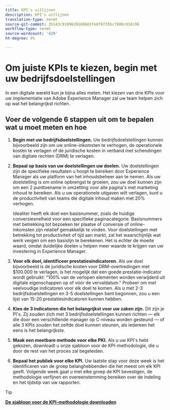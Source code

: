 ```yaml
---
title: KPI's uitlijnen
description: KPI's uitlijnen
translation-type: tm+mt
source-git-commit: 35143c9189620180665fe8f8735bc7800c03dc96
workflow-type: tm+mt
source-wordcount: '429'
ht-degree: 0%

---
```




# Om juiste KPIs te kiezen, begin met uw bedrijfsdoelstellingen

In een digitale wereld kun je bijna alles meten. Het kiezen van drie KPIs voor uw implementatie van Adobe Experience Manager zal uw team helpen zich op wat het belangrijkst richten.


## **Voer de volgende 6 stappen uit om te bepalen wat u moet meten en hoe**


1. **Begin met uw bedrijfsdoelstellingen.** Uw bedrijfsdoelstellingen kunnen bijvoorbeeld zijn om uw online-inkomsten te verhogen, de operationele kosten te verlagen of de juridische kosten in verband met schendingen van digitale rechten (DRM) te verlagen.

1. **Bepaal op basis van uw doelstellingen uw doelen.** Uw doelstellingen zijn de specifieke resultaten u hoopt te bereiken door Experience Manager als uw platform van het inhoudsbeheer aan te nemen. Als uw doelstelling is om online opbrengst te groeien, zou uw doel kunnen zijn om een 2 punttoename in omzetting voor alle pagina&#39;s met marketing inhoud te bereiken. Als u uw operationele uitgaven wilt verlagen, kunt u de productiviteit van teams die digitale inhoud maken met 20% verhogen.

   Idealiter heeft elk doel een basisnummer, zoals de huidige conversiesnelheid voor een specifieke paginacategorie. Basisnummers met betrekking tot bezoeken ter plaatse of conversie of online-inkomsten zijn relatief gemakkelijk te vinden. Voor doelstellingen met betrekking tot productiviteit of tijd aan markt, zal het waarschijnlijk wat werk vergen om een basislijn te berekenen. Het is echter de moeite waard, omdat duidelijke doelen u helpen meer waarde te krijgen van uw investering in Experience Manager.

1. **Voor elk doel, identificeer prestatiesindicatoren.** Als uw doel bijvoorbeeld is de juridische kosten voor DRM-overtredingen met $100.000 te verlagen, is het mogelijk dat een goede prestatie-indicator wordt gebruikt: &quot;100% van de verlopen elementen worden verwijderd uit digitale eigenschappen op of vóór de vervaldatum.&quot; Probeer om met veelvoudige indicatoren voor elk doel te komen. Als u met 2-3 bedrijfsdoelstellingen en 3-5 doelstellingen bent begonnen, zou u een lijst van 15-20 prestatiesindicatoren kunnen hebben.

1. **Kies de 3 indicatoren die het belangrijkst voor uw zaken zijn.** Dit zijn je PI&#39;s. Zij zouden zich met 3 bedrijfsdoelstellingen kunnen richten — elk die door een verschillende manager op C-niveau worden gesteund — of alle 3 KPIs zouden het zelfde doel kunnen steunen, als iedereen het eens is het belangrijkste.

1. **Maak een meetbare methode voor elke PKI.** Als u uw KPI&#39;s hebt gekozen, downloadt u onze sjabloon voor de KPI-methodologie, die u door de rest van het proces zal begeleiden.

1. **Bepaal het publiek voor elke KPI.** Uw laatste stap voor deze week is het identificeren van de groep belanghebbenden die het meest om elk KPI geeft. Volgende week gaat u met elke groep de KPI bevestigen, de methodologie verfijnen en overeenstemming bereiken over de indeling en het tijdstip van uw rapporten.

>[!TIP]
>
>[**De sjabloon voor de KPI-methodologie downloaden**](https://experienceleague.adobe.com/welcome/aem/assets/img/KPI_Methodology_Template.png)